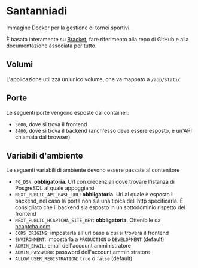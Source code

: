 # Santanniadi
Immagine Docker per la gestione di tornei sportivi.

È basata interamente su [Bracket](https://github.com/evroon/bracket), fare riferimento alla repo di GitHub e alla documentazione associata per tutto.

## Volumi
L'applicazione utilizza un unico volume, che va mappato a
```/app/static```

## Porte
Le seguenti porte vengono esposte dal container:

- `3000`, dove si trova il frontend
- `8400`, dove si trova il backend (anch'esso deve essere esposto, è un'API chiamata dal browser)

## Variabili d'ambiente

Le seguenti variabili di ambiente devono essere passate al contenitore

- `PG_DSN`: **obbligatoria**. Url con credenziali dove trovare l'istanza di PosgreSQL al quale appoggiarsi
- `NEXT_PUBLIC_API_BASE_URL`: **obbligatoria**. Url al quale è esposto il backend, nel caso la porta non sia una tipica dell'http specificarla. È consigliato che il backend sia esposto in un sottodominio rispetto del frontend
- `NEXT_PUBLIC_HCAPTCHA_SITE_KEY`: **obbligatoria**. Ottenibile da [hcaptcha.com](https://www.hcaptcha.com/)
- `CORS_ORIGINS`: impostarla all'url base a cui si troverà il frontend
- `ENVIRONMENT`: impostarla a `PRODUCTION` o `DEVELOPMENT` (default)
- `ADMIN_EMAIL`: email dell'account amministratore
- `ADMIN_PASSWORD`: password dell'account amministratore
- `ALLOW_USER_REGISTRATION`: `true` o `false` (default)